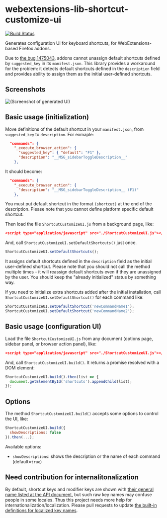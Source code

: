 # webextensions-lib-shortcut-customize-ui

[![Build Status](https://travis-ci.org/piroor/webextensions-lib-shortcut-customize-ui.svg?branch=master)](https://travis-ci.org/piroor/webextensions-lib-shortcut-customize-ui)

Generates configuration UI for keyboard shortcuts, for WebExtensions-based Firefox addons.

Due to [the bug 1475043](https://bugzilla.mozilla.org/show_bug.cgi?id=1475043 "1475043 - Allow commands.update() to un-set a shortcut, disabling the command"), addons cannot unassign default shortcuts defined by `suggested_key` in its `manifest.json`. This library provides a workaround for the problem: it detects default shortcuts defined in the `description` field and provides ability to assign them as the initial user-defined shortcuts.

## Screenshots

![(Screenshot of generated UI)](screenshot.png)

## Basic usage (initialization)

Move definitions of the default shortcut in your `manifest.json`, from `suggested_key` to `description`. For exmaple:

```json
  "commands": {
    "_execute_browser_action": {
      "suggested_key": { "default": "F1" },
      "description": "__MSG_sidebarToggleDescription__"
    },
```

It should become:

```json
  "commands": {
    "_execute_browser_action": {
      "description": "__MSG_sidebarToggleDescription__ (F1)"
    },
```

You must put default shortcut in the format `(shortcut)` at the end of the description. Please note that you cannot define platform specific default shortcut.

Then load the file `ShortcutCustomizeUI.js` from a background page, like:

```json
<script type="application/javascript" src="./ShortcutCustomizeUI.js"></script>
```

And, call `ShortcutCustomizeUI.setDefaultShortcuts()` just once.

```javascript
ShortcutCustomizeUI.setDefaultShortcuts();
```

It assigns default shortcuts defined in the `description` field as the initial user-defined shortcut. Please note that you should not call the method multiple times - it will reassign default shortcuts even if they are unassigned by the user. You should keep the "already initialized" status by something way.

If you need to initialize extra shortcuts added after the initial installation, call `ShortcutCustomizeUI.setDefaultShortcut()` for each command like:

```javascript
ShortcutCustomizeUI.setDefaultShortcut('newCommandName1');
ShortcutCustomizeUI.setDefaultShortcut('newCommandName2');
```

## Basic usage (configuration UI)

Load the file `ShortcutCustomizeUI.js` from any document (options page, sidebar panel, or browser action panel), like:

```json
<script type="application/javascript" src="./ShortcutCustomizeUI.js"></script>
```

And, call `ShortcutCustomizeUI.build()`. It returns a promise resolved with a DOM element:

```javascript
ShortcutCustomizeUI.build().then(list => {
  document.getElementById('shortcuts').appendChild(list);
});
```

## Options

The method `ShortcutCustomizeUI.build()` accepts some options to control the UI, like:

```javascript
ShortcutCustomizeUI.build({
  showDescriptions: false
}).then(...);
```

Available options:

 * `showDescriptions`: shows the description or the name of each command (default=`true`)

## Need contribution for internalitonalization

By default, shortcut keys and modifier keys are shown with [their general name listed at the API document](https://developer.mozilla.org/en-US/Add-ons/WebExtensions/manifest.json/commands#Shortcut_values), but such raw key names may confuse people in some locales. Thus this project needs more help for internationalization/localization. Please pull requests to update [the built-in definitions for localized key names](https://github.com/piroor/webextensions-lib-shortcut-customize-ui/blob/master/ShortcutCustomizeUI.js#L269).
